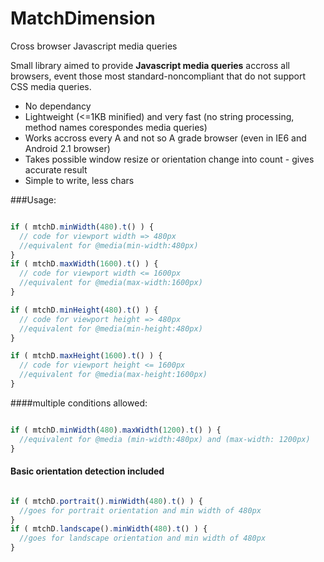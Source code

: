 # MatchDimension
Cross browser Javascript media queries


Small library aimed to provide **Javascript media queries** accross all browsers, event those most standard-noncompliant that do not support CSS media queries.
* No dependancy
* Lightweight (<=1KB minified) and very fast (no string processing, method names corespondes media queries)
* Works accross every A and not so A grade browser (even in IE6 and Android 2.1 browser)
* Takes possible window resize or orientation change into count - gives accurate result
* Simple to write, less chars


###Usage:

```javascript

if ( mtchD.minWidth(480).t() ) {
  // code for viewport width => 480px
  //equivalent for @media(min-width:480px)
}
if ( mtchD.maxWidth(1600).t() ) {
  // code for viewport width <= 1600px
  //equivalent for @media(max-width:1600px)
}

if ( mtchD.minHeight(480).t() ) {
  // code for viewport height => 480px
  //equivalent for @media(min-height:480px)
}

if ( mtchD.maxHeight(1600).t() ) {
  // code for viewport height <= 1600px
  //equivalent for @media(max-height:1600px)
}


```


####multiple conditions allowed:

```javascript

if ( mtchD.minWidth(480).maxWidth(1200).t() ) {
  //equivalent for @media (min-width:480px) and (max-width: 1200px)
}


```

#### Basic orientation detection included


```javascript

if ( mtchD.portrait().minWidth(480).t() ) {
  //goes for portrait orientation and min width of 480px
}
if ( mtchD.landscape().minWidth(480).t() ) {
  //goes for landscape orientation and min width of 480px
}

```
